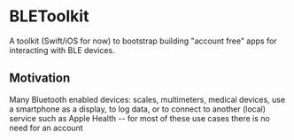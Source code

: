# BLEToolkit

A toolkit (Swift/iOS for now) to bootstrap building "account free" apps for interacting with BLE devices.

## Motivation

Many Bluetooth enabled devices: scales, multimeters, medical devices, use a smartphone as a display, to log data, or to connect to another (local) service such as Apple Health -- for most of these use cases there is no need for an account
